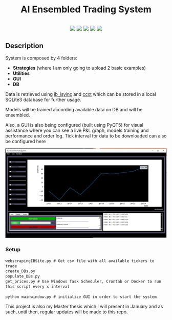 <h1 align="center">AI Ensembled Trading System</h1>

<h2 align="center">

<p align="center">


<img src="https://img.shields.io/badge/made%20by-DiogoMBaltazar-blue.svg" >

<img src="https://badges.frapsoft.com/os/v1/open-source.svg?v=103" >

<img src="https://img.shields.io/github/stars/DiogoMBaltazar/Ensembled-AI-Trading-System.svg?style=flat">

<img src="https://img.shields.io/github/issues/silent-lad/DiogoMBaltazar/Ensembled-AI-Trading-System.svg">

<img src="https://img.shields.io/badge/PRs-welcome-brightgreen.svg?style=flat">
</p>


## Description

System is composed by 4 folders: 
- **Strategies** (where I am only going to upload 2 basic examples) 
- **Utilities**
- **GUI** 
- **DB**

Data is retrieved using [ib_isyinc](https://github.com/erdewit/ib_insync) and [ccxt](https://github.com/ccxt/ccxt) which can be stored in a local SQLite3 database for further usage.

Models will be trained according available data on DB and will be ensembled. 

Also, a GUI is also being configured (built using PyQT5) for visual assistance where you can see a live P&L graph, models training and performance and order log. Tick interval for data to be downloaded can also be configured here

![GUI PIC](images/Capture.PNG)




### Setup

```
webscrapingIBSite.py # Get csv file with all available tickers to trade
create_DBs.py
populate_DBs.py
get_prices.py # Use Windows Task Scheduler, Crontab or Docker to run this script every x interval

python mainwindow.py # initialize GUI in order to start the system

```

This project is also my Master thesis which I will present in January and as such, until then, regular updates will be made to this repo.
